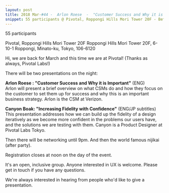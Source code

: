 ```yaml
---
layout: post
title: 2018 Mar-#44 -  Arlon Roese  -  "Customer Success and Why it is Important" / Canyon Boak -  "Increasing Fidelity with Confidence"
snippet: 55 participants @ Pivotal, Roppongi Hills Mori Tower 20F - Before we start-<br> Just a message from the organisers - if you reserve a -
---
```

55 participants

Pivotal, Roppongi Hills Mori Tower 20F Roppongi Hills Mori Tower 20F, 6-10-1 Roppongi, Minato-ku, Tokyo, 106-6120

Hi, we are back for March and this time we are at Pivotal! (Thanks as always, Pivotal Labs!)

There will be two presentations on the night:

<strong>Arlon Roese : "Customer Success and Why it is Important"</strong> (ENG)<br>
Arlon will present a brief overview on what CSMs do and how they focus on the customer to set them up for success and why this is an important business strategy. Arlon is the CSM at Verizon. 

<strong>Canyon Boak: "Increasing Fidelity with Confidence"</strong> (ENG/JP subtitles)<br>
This presentation addresses how we can build up the fidelity of a design iteratively as we become more confident in the problems our users have, and the solutions we are testing with them. Canyon is a Product Designer at Pivotal Labs Tokyo.

Then there will be networking until 9pm. And then the world famous nijikai (after party).

Registration closes at noon on the day of the event.

It's an open, inclusive group. Anyone interested in UX is welcome. Please get in touch if you have any questions.

We're always interested in hearing from people who'd like to give a presentation.

